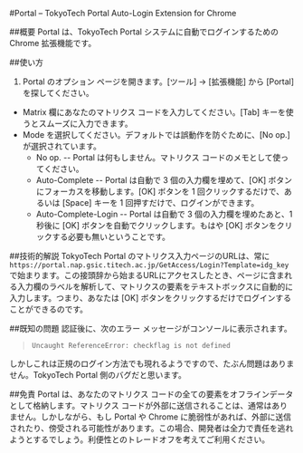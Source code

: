 #Portal – TokyoTech Portal Auto-Login Extension for Chrome

##概要
Portal は、TokyoTech Portal システムに自動でログインするための Chrome 拡張機能です。

##使い方
1. Portal のオプション ページを開きます。[ツール] → [拡張機能] から [Portal] を探してください。
* Matrix 欄にあなたのマトリクス コードを入力してください。[Tab] キーを使うとスムーズに入力できます。
* Mode を選択してください。デフォルトでは誤動作を防ぐために、[No op.] が選択されています。
  * No op. -- Portal は何もしません。マトリクス コードのメモとして使ってください。
  * Auto-Complete -- Portal は自動で 3 個の入力欄を埋めて、[OK] ボタンにフォーカスを移動します。[OK] ボタンを 1 回クリックするだけで、あるいは [Space] キーを 1 回押すだけで、ログインができます。
  * Auto-Complete-Login -- Portal は自動で 3 個の入力欄を埋めたあと、1 秒後に [OK] ボタンを自動でクリックします。もはや [OK] ボタンをクリックする必要も無いということです。

##技術的解説
TokyoTech Portal のマトリクス入力ページのURLは、常に `https://portal.nap.gsic.titech.ac.jp/GetAccess/Login?Template=idg_key` で始まります。この接頭辞から始まるURLにアクセスしたとき、ページに含まれる入力欄のラベルを解析して、マトリクスの要素をテキストボックスに自動的に入力します。つまり、あなたは [OK] ボタンをクリックするだけでログインすることができるのです。

##既知の問題
認証後に、次のエラー メッセージがコンソールに表示されます。

> `Uncaught ReferenceError: checkflag is not defined`

しかしこれは正規のログイン方法でも現れるようですので、たぶん問題はありません。TokyoTech Portal 側のバグだと思います。

##免責
Portal は、あなたのマトリクス コードの全ての要素をオフラインデータとして格納します。マトリクス コードが外部に送信されることは、通常はありません。しかしながら、もし Portal や Chrome に脆弱性があれば、外部に送信されたり、傍受される可能性があります。この場合、開発者は全力で責任を逃れようとするでしょう。利便性とのトレードオフを考えてご利用ください。